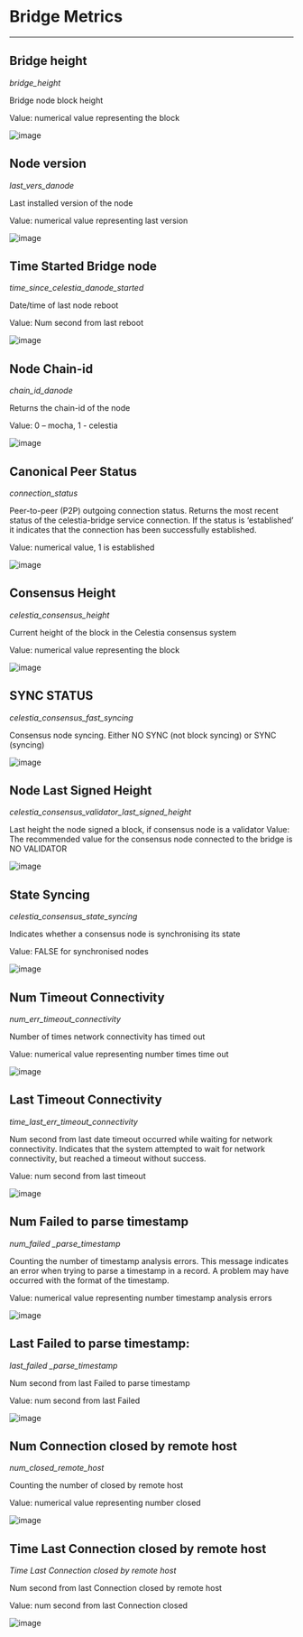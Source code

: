 # Bridge Metrics

__________________________________________________________________________________

## Bridge height

*bridge_height*

Bridge node block height

Value: numerical value representing the block

![image](https://github.com/Cumulo-pro/Celestia-monitoring/assets/2853158/1f0ed3f2-b2a1-445a-9677-ec79c2202dcd)

## Node version

*last_vers_danode*

Last installed version of the node

Value: numerical value representing last version

![image](https://github.com/Cumulo-pro/Celestia-monitoring/assets/2853158/982b75f9-82e6-44ab-8a7b-ee7c3c1f29c3)

## Time Started Bridge node

*time_since_celestia_danode_started*

Date/time of last node reboot

Value: Num second from last reboot

![image](https://github.com/Cumulo-pro/Celestia-monitoring/assets/2853158/43992472-1f2f-4852-b011-506c89920e13)

## Node Chain-id

*chain_id_danode*

Returns the chain-id of the node

Value: 0 – mocha, 1 - celestia

![image](https://github.com/Cumulo-pro/Celestia-monitoring/assets/2853158/b49aabde-b59f-49c4-b52a-bea49c386a26)

## Canonical Peer Status

*connection_status*

Peer-to-peer (P2P) outgoing connection status. Returns the most recent status of the celestia-bridge service connection. If the status is ‘established’ it indicates that the connection has been successfully established.

Value: numerical value, 1 is established

![image](https://github.com/Cumulo-pro/Celestia-monitoring/assets/2853158/28733321-9ed9-405a-b178-fdcb99e309b8)

## Consensus Height

*celestia_consensus_height*

Current height of the block in the Celestia consensus system

Value: numerical value representing the block

![image](https://github.com/Cumulo-pro/Celestia-monitoring/assets/2853158/b477fd8e-ddd1-457b-9f6a-71898ebaacb4)

## SYNC STATUS

*celestia_consensus_fast_syncing*

Consensus node syncing. Either NO SYNC (not block syncing) or SYNC (syncing)

![image](https://github.com/Cumulo-pro/Celestia-monitoring/assets/2853158/5e240448-24fa-4ae7-8040-1651e2d7d5e9)

## Node Last Signed Height

*celestia_consensus_validator_last_signed_height*

Last height the node signed a block, if consensus node is a validator
Value: The recommended value for the consensus node connected to the bridge is NO VALIDATOR

![image](https://github.com/Cumulo-pro/Celestia-monitoring/assets/2853158/439286c1-e26c-40d0-94ec-e29b0d32d20b)

## State Syncing

*celestia_consensus_state_syncing*

Indicates whether a consensus node is synchronising its state

Value: FALSE for synchronised nodes

![image](https://github.com/Cumulo-pro/Celestia-monitoring/assets/2853158/241548f6-3c73-4615-aa4c-93a063ab6015)

## Num Timeout Connectivity

*num_err_timeout_connectivity*

Number of times network connectivity has timed out

Value: numerical value representing number times time out

![image](https://github.com/Cumulo-pro/Celestia-monitoring/assets/2853158/9e7416b7-e04a-4d06-9b0c-91fb2336beb9)

## Last Timeout Connectivity

*time_last_err_timeout_connectivity*

Num second from last date timeout occurred while waiting for network connectivity. Indicates that the system attempted to wait for network connectivity, but reached a timeout without success.

Value: num second from last timeout

![image](https://github.com/Cumulo-pro/Celestia-monitoring/assets/2853158/550713b2-683e-4eaa-8a50-e3f44743e438)

## Num Failed to parse timestamp

*num_failed _parse_timestamp*

Counting the number of timestamp analysis errors. This message indicates an error when trying to parse a timestamp in a record. A problem may have occurred with the format of the timestamp.

Value: numerical value representing number timestamp analysis errors

![image](https://github.com/Cumulo-pro/Celestia-monitoring/assets/2853158/b82254fc-9cea-4ee6-9da5-5df0b8caa677)

## Last Failed to parse timestamp:

*last_failed _parse_timestamp*

Num second from last Failed to parse timestamp

Value: num second from last Failed

![image](https://github.com/Cumulo-pro/Celestia-monitoring/assets/2853158/ebc34799-8ea6-4199-9ea8-fb86e7ef3491)

## Num Connection closed by remote host

*num_closed_remote_host*

Counting the number of closed by remote host

Value: numerical value representing number closed

![image](https://github.com/Cumulo-pro/Celestia-monitoring/assets/2853158/90ab1cf7-d351-4b92-8e74-3e1acda966df)

## Time Last Connection closed by remote host

*Time Last Connection closed by remote host*

Num second from last Connection closed by remote host

Value: num second from last Connection closed

![image](https://github.com/Cumulo-pro/Celestia-monitoring/assets/2853158/65d998d4-d72e-4552-94b5-89e6e801f981)
